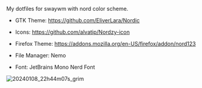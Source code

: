 My dotfiles for swaywm with nord color scheme.

* GTK Theme: https://github.com/EliverLara/Nordic

* Icons: https://github.com/alvatip/Nordzy-icon

* Firefox Theme: https://addons.mozilla.org/en-US/firefox/addon/nord123

* File Manager: Nemo

* Font: JetBrains Mono Nerd Font

![20240108_22h44m07s_grim](https://github.com/dcalonge/dotfiles/assets/114226495/74ced266-6d03-4b3e-9d59-41764f18ef67)

